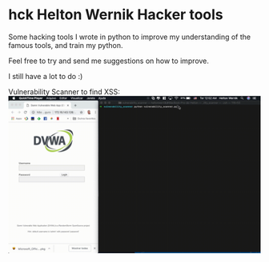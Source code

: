 # hck Helton Wernik Hacker tools 

Some hacking tools I wrote in python to improve my understanding of the famous tools, and train my python.

Feel free to try and send me suggestions on how to improve.

I still have a lot to do :)

Vulnerability Scanner to find XSS:
![](vuln-scanner-XSS.gif)